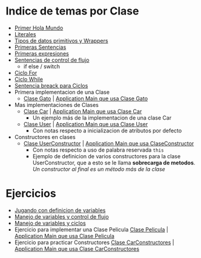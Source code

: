 # Indice de temas por Clase
   - [Primer Hola Mundo](./src/HelloWorld.java)
   - [Literales](./src/Lirerales.java)
   - [Tipos de datos primitivos y Wrappers](./src/TiposDatos.java)
   - [Primeras Sentencias](./src/Sentencias.java)
   - [Primeras expresiones](./src/Expresiones.java)
   - [Sentencias de control de flujo](./src/ControlFlujo.java)
      - if else / switch
   - [Ciclo For](./src/CicloFor.java)
   - [Ciclo While](./src/CicloWhile.java)
   - [Sentencia breack para Ciclos](./src/BreakCiclos.java)
   - Primera implementacion de una Clase
      - [Clase Gato](./src/Gato.java) | [Application Main que usa Clase Gato](./src/ApplicationMain.java)
   - Mas implementaciones de Clases
      - [Clase Car](./src/com/clasesjava/one/Car.java) | [Application Main que usa Clase Car](./src/com/clasesjava/one/ApplicationMainCar.java)
         - Un ejemplo más de la implementacion de una clase Car
      - [Clase User](./src/com/clasesjava/one/User.java) | [Application Main que usa Clase User](./src/com/clasesjava/one/ApplicationMainUser.java)
         - Con notas respecto a inicializacion de atributos por defecto
   - Constructores en clases
      - [Clase UserConstructor](./src/com/clasesjava/one/UserConstructor.java) | [Application Main que usa ClaseConstructor](./src/com/clasesjava/one/ApplicationConstructores.java)
         - Con notas respecto a uso de palabra reservada `this`
         - Ejemplo de definicion de varios constructores para la clase UserConstructor, que a esto se le llama **sobrecarga de metodos**. *Un constructor al final es un método más de la clase*

# Ejercicios
   - [Jugando con definicion de variables](./src/PlayingVars.java)
   - [Manejo de variables y control de flujo](./src/Ejercicios20Feb.java)
   - [Manejo de variables y ciclos](./src/Ejercicios22Feb.java)
   - Ejercicio para implementar una Clase Pelicula [Clase Pelicula](./src/com/clasesjava/one/Pelicula.java) | [Application Main que usa Clase Pelicula](./src/com/clasesjava/one/ApplicationPelicula.java)
   - Ejercicio para practicar Constructores [Clase CarConstructores](./src/com/clasesjava/one/CarConstructores.java) | [Application Main que usa Clase CarConstructores](./src/com/clasesjava/one/ApplicationMainCarConstructores.java)
